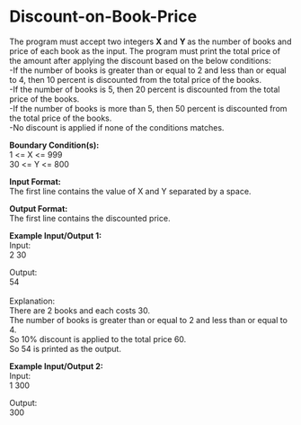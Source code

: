 # Discount-on-Book-Price
<p>The program must accept two integers&nbsp;<strong>X </strong>and <strong>Y </strong>as the number of books and price of each book as the input. The program must print the total price of the amount&nbsp;after applying the discount based on the below conditions:<br>
-If the number of books is greater than or equal to 2 and less&nbsp;than or equal to 4, then 10 percent is discounted from the total price of the books.<br>
-If the number of books is 5, then 20 percent&nbsp;is discounted from the total price of the books.<br>
-If the number of books is more than 5, then 50 percent is discounted from the total price of the books.<br>
-No discount is applied if none of the conditions matches.</p>

<p><strong>Boundary Condition(s):</strong><br>
1 &lt;= X &lt;= 999<br>
30 &lt;= Y &lt;= 800</p>

<p><strong>Input Format:</strong><br>
The first line contains the value of X and Y separated by a space.</p>

<p><strong>Output Format:</strong><br>
The first line contains the discounted price.</p>

<p><strong>Example Input/Output 1:</strong><br>
Input:<br>
2 30</p>

<p>Output:<br>
54<br>
<br>
Explanation:<br>
There are 2 books and each costs 30.<br>
The number of books is greater than or equal to 2 and less than or equal to 4.<br>
So 10% discount is applied to the total price 60.<br>
So 54 is printed as the output.</p>

<p><strong>Example Input/Output 2:</strong><br>
Input:<br>
1 300</p>

<p>Output:<br>
300</p>

